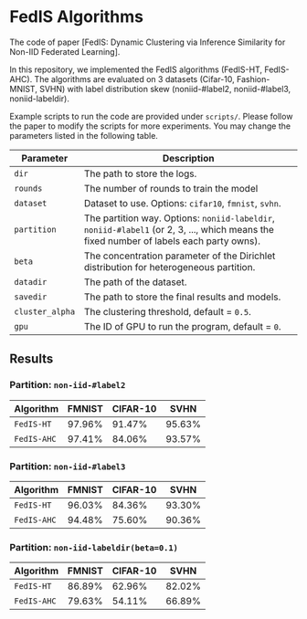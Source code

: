 # FedIS Algorithms

The code of paper [FedIS: Dynamic Clustering via Inference Similarity for Non-IID Federated Learning].

In this repository, we implemented the FedIS algorithms (FedIS-HT, FedIS-AHC). The algorithms are evaluated on 3 datasets (Cifar-10, Fashion-MNIST, SVHN) with label distribution skew (noniid-#label2, noniid-#label3, noniid-labeldir).


Example scripts to run the code are provided under `scripts/`. Please follow the paper to modify the scripts for more experiments. You may change the parameters listed in the following table.


| Parameter                      | Description                                 |
| ----------------------------- | ---------------------------------------- |
| `dir` | The path to store the logs. |
| `rounds` | The number of rounds to train the model |
| `dataset`      | Dataset to use. Options: `cifar10`, `fmnist`, `svhn`. |
| `partition`    | The partition way. Options: `noniid-labeldir`, `noniid-#label1` (or 2, 3, ..., which means the fixed number of labels each party owns). |
| `beta` | The concentration parameter of the Dirichlet distribution for heterogeneous partition. |
| `datadir` | The path of the dataset. |
| `savedir` | The path to store the final results and models. |
| `cluster_alpha` | The clustering threshold, default = `0.5`. |
| `gpu` | The ID of GPU to run the program, default = `0`. |


## Results

### Partition: `non-iid-#label2`
| Algorithm      | FMNIST | CIFAR-10 | SVHN   |
| ---            | ---    | ---      | ---    |
| `FedIS-HT`     | 97.96% | 91.47%   | 95.63% |
| `FedIS-AHC`    | 97.41% | 84.06%   | 93.57% |


### Partition: `non-iid-#label3`
| Algorithm      | FMNIST | CIFAR-10 | SVHN   |
| ---            | ---    | ---      | ---    |
| `FedIS-HT`     | 96.03% | 84.36%   | 93.30% |
| `FedIS-AHC`    | 94.48% | 75.60%   | 90.36% |


### Partition: `non-iid-labeldir(beta=0.1)`
| Algorithm      | FMNIST | CIFAR-10 | SVHN   |
| ---            | ---    | ---      | ---    |
| `FedIS-HT`     | 86.89% | 62.96%   | 82.02% |
| `FedIS-AHC`    | 79.63% | 54.11%   | 66.89% |